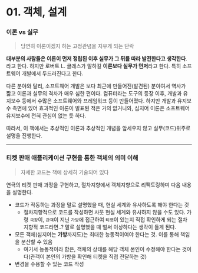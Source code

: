# 01. 객체, 설계
### 이론 vs 실무
> 당연히 이론이겠지 하는 고정관념을 지우게 되는 단락

**대부분의 사람들은 이론이 먼저 정립된 이후 실무가 그 뒤를 따라 발전한다고 생각한다**. 라고 한다. 하지만 로버트 L. 글래스가 말하길 **이론보다 실무가 먼저**라고 한다. 특히 소프트웨어 개발에서 두드러진다고 한다.

다른 분야와  달리, 소프트웨어 개발은 보다 최근에 만들어진(발견된) 분야여서 역사가 짧고 이론과 실무의 격차가 매우 심한 편이다. 컴퓨터라는 도구의 등장 이후, 개발과 유지보수 등에서 수많은 소프트웨어와 프레임워크 등이 만들어졌다. 하지만 개발과 유지보수 측면에 있어 효과적인 이론이 발표된 적은 거의 없거니와, 심지어 이론은 소프트웨어 유지보수에 전혀 관심이 없는 듯 하다.

따라서, 이 책에서는 추상적인 이론과 추상적인 개념을 앞세우지 않고 실무(코드)위주로 설명을 진행한다.

---
### 티켓 판매 애플리케이션 구현을 통한 객체의 의미 이해

> 자세한 코드는 책에 상세히 기술되어 있다

연극의 티켓 판매 과정을 구현하고, 절차지향에서 객체지향으로 리팩토링하며 다음 내용을 설명한다.
- 코드가 작동하는 과정을 말로 설명했을 때, 현실 세계와 유사하도록 해야 한다는 것
    - 절차지향적으로 코드를 작성하면 사뭇 현실 세계와 유사하지 않을 수도 있다. 가령 `극장`이, `관객`이 지닌 `가방`에 접근하여 `티켓`이 있는지 직접 확인하게 되는 절차지향적 코드라면..? 말로 설명했을 때 벌써 이상하다는 생각이 들게 된다.
- 모든 객체(심지어는 **가방**까지도)는 최대한 능동적이여야 한다는 것. 이를 통해 책임을 분산할 수 있음
    - 여기서 능동적이라 함은, 객체의 상태를 해당 객체 본인이 수정해야 한다는 것이다(관객이 본인의 가방을 확인해 티켓을 직접 전달하는 것)
- 변경을 수용할 수 있는 코드 작성


